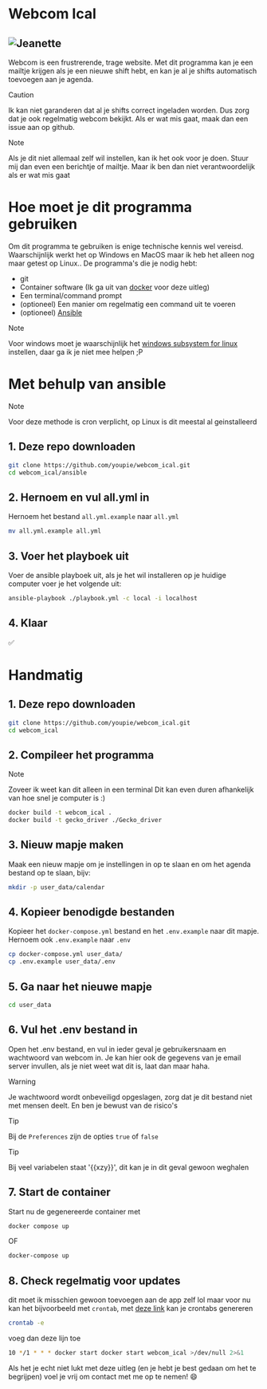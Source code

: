 # Webcom Ical
![Jeanette](https://stats.emphisia.nl/api/badge/18/status?style=plastic)
---

Webcom is een frustrerende, trage website. Met dit programma kan je een mailtje krijgen als je een nieuwe shift hebt, en kan je al je shifts automatisch toevoegen aan je agenda.

> [!CAUTION]
> Ik kan niet garanderen dat al je shifts correct ingeladen worden. Dus zorg dat je ook regelmatig webcom bekijkt. Als er wat mis gaat, maak dan een issue aan op github.

> [!NOTE]
> Als je dit niet allemaal zelf wil instellen, kan ik het ook voor je doen. Stuur mij dan even een berichtje of mailtje. Maar ik ben dan niet verantwoordelijk als er wat mis gaat

# Hoe moet je dit programma gebruiken
Om dit programma te gebruiken is enige technische kennis wel vereisd. Waarschijnlijk werkt het op Windows en MacOS maar ik heb het alleen nog maar getest op Linux.. De programma's die je nodig hebt:
- git
- Container software (Ik ga uit van [docker](https://www.docker.com/) voor deze uitleg)
- Een terminal/command prompt
- (optioneel) Een manier om regelmatig een command uit te voeren
- (optioneel) [Ansible](https://docs.ansible.com/ansible/latest/installation_guide/intro_installation.html)

> [!NOTE]
> Voor windows moet je waarschijnlijk het [windows subsystem for linux](https://learn.microsoft.com/en-us/windows/wsl/install) instellen, daar ga ik je niet mee helpen ;P

# Met behulp van ansible
> [!NOTE]
> Voor deze methode is cron verplicht, op Linux is dit meestal al geinstalleerd

## 1. Deze repo downloaden
``` bash
git clone https://github.com/youpie/webcom_ical.git
cd webcom_ical/ansible
```

## 2. Hernoem en vul all.yml in
Hernoem het bestand `all.yml.example` naar `all.yml`
``` bash
mv all.yml.example all.yml
```

## 3. Voer het playboek uit
Voer de ansible playboek uit, als je het wil installeren op je huidige computer voer je het volgende uit:
``` bash
ansible-playbook ./playbook.yml -c local -i localhost
```

## 4. Klaar
✅


# Handmatig
## 1. Deze repo downloaden
``` bash
git clone https://github.com/youpie/webcom_ical.git
cd webcom_ical
```

## 2. Compileer het programma
> [!NOTE]
> Zoveer ik weet kan dit alleen in een terminal
Dit kan even duren afhankelijk van hoe snel je computer is :)
``` bash
docker build -t webcom_ical .
docker build -t gecko_driver ./Gecko_driver
```

## 3. Nieuw mapje maken
Maak een nieuw mapje om je instellingen in op te slaan en om het agenda bestand op te slaan, bijv:
``` bash
mkdir -p user_data/calendar
```

## 4. Kopieer benodigde bestanden
Kopieer het `docker-compose.yml` bestand en het `.env.example` naar dit mapje.
Hernoem ook `.env.example` naar `.env`
``` bash
cp docker-compose.yml user_data/
cp .env.example user_data/.env
```

## 5. Ga naar het nieuwe mapje
``` bash
cd user_data
```

## 6. Vul het .env bestand in
Open het .env bestand, en vul in ieder geval je gebruikersnaam en wachtwoord van webcom in.
Je kan hier ook de gegevens van je email server invullen, als je niet weet wat dit is, laat dan maar haha.
> [!WARNING]
> Je wachtwoord wordt onbeveiligd opgeslagen, zorg dat je dit bestand niet met mensen deelt. En ben je bewust van de risico's

> [!TIP]
> Bij de `Preferences` zijn de opties `true` of `false`

> [!TIP]
> Bij veel variabelen staat '{{xzy}}', dit kan je in dit geval gewoon weghalen

## 7. Start de container
Start nu de gegenereerde container met
``` bash
docker compose up
```
OF
``` bash
docker-compose up
```

## 8. Check regelmatig voor updates
dit moet ik misschien gewoon toevoegen aan de app zelf lol
maar voor nu kan het bijvoorbeeld met `crontab`, met [deze link](https://crontab-generator.org/) kan je crontabs genereren
``` Bash
crontab -e
```
voeg dan deze lijn toe
``` Bash
10 */1 * * * docker start docker start webcom_ical >/dev/null 2>&1
```

Als het je echt niet lukt met deze uitleg (en je hebt je best gedaan om het te begrijpen) voel je vrij om contact met me op te nemen! 😄
